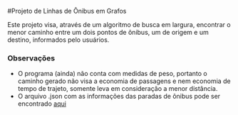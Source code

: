 #Projeto de Linhas de Ônibus em Grafos

Este projeto visa, através de um algoritmo de busca em largura, encontrar o menor caminho entre um dois pontos de ônibus, um de origem e um destino, informados pelo usuários.

### Observações
- O programa (ainda) não conta com medidas de peso, portanto o caminho gerado não visa a economia de passagens e nem economia de tempo de trajeto, somente leva em consideração a menor distância.
- O arquivo .json com as informações das paradas de ônibus pode ser encontrado [aqui](https://dadosabertos.curitiba.pr.gov.br/conjuntodado/detalhe?chave=ca40f13b-ef61-472b-810f-dd705f85fd2e)